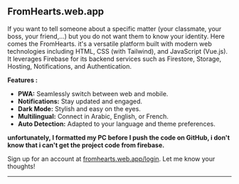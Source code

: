 ## FromHearts.web.app
If you want to tell someone about a specific matter (your classmate, your boss, your friend,...) but you do not want them to know your identity. Here comes the FromHearts.
it's a versatile platform built with modern web technologies including HTML, CSS (with Tailwind), and JavaScript (Vue.js). It leverages Firebase for its backend services such as Firestore, Storage, Hosting, Notifications, and Authentication.

**Features :**
- **PWA:** Seamlessly switch between web and mobile.
- **Notifications:** Stay updated and engaged.
- **Dark Mode:** Stylish and easy on the eyes.
- **Multilingual:** Connect in Arabic, English, or French.
- **Auto Detection:** Adapted to your language and theme preferences.

**unfortunately, I formatted my PC before I push the code on GitHub, i don't know that i can't get the project code from firebase.**

Sign up for an account at [fromhearts.web.app/login](fromhearts.web.app/login). Let me know your thoughts!

---
